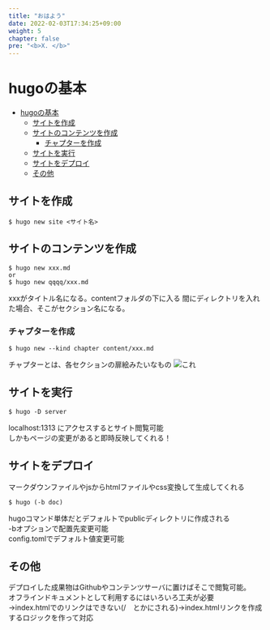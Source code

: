 ```yaml
---
title: "おはよう"
date: 2022-02-03T17:34:25+09:00
weight: 5
chapter: false
pre: "<b>X. </b>"
---
```


# hugoの基本

- [hugoの基本](#hugoの基本)
  - [サイトを作成](#サイトを作成)
  - [サイトのコンテンツを作成](#サイトのコンテンツを作成)
    - [チャプターを作成](#チャプターを作成)
  - [サイトを実行](#サイトを実行)
  - [サイトをデプロイ](#サイトをデプロイ)
  - [その他](#その他)

## サイトを作成
```shell
$ hugo new site <サイト名>
```

## サイトのコンテンツを作成
```shell
$ hugo new xxx.md
or 
$ hugo new qqqq/xxx.md
```
xxxがタイトル名になる。contentフォルダの下に入る
間にディレクトリを入れた場合、そこがセクション名になる。

### チャプターを作成
```shell
$ hugo new --kind chapter content/xxx.md
```
チャプターとは、各セクションの扉絵みたいなもの
![これ](images/1.png)

## サイトを実行
```shell
$ hugo -D server
```
localhost:1313 にアクセスするとサイト閲覧可能  
しかもページの変更があると即時反映してくれる！

## サイトをデプロイ
マークダウンファイルやjsからhtmlファイルやcss変換して生成してくれる  
```shell
$ hugo (-b doc)
```
hugoコマンド単体だとデフォルトでpublicディレクトリに作成される  
-bオプションで配置先変更可能  
config.tomlでデフォルト値変更可能

## その他
デプロイした成果物はGithubやコンテンツサーバに置けばそこで閲覧可能。  
オフラインドキュメントとして利用するにはいろいろ工夫が必要  
→index.htmlでのリンクはできない(/　とかにされる)→index.htmlリンクを作成するロジックを作って対応